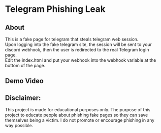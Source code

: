 # Telegram Phishing Leak

## About <a name = "about"></a>
This is a fake page for telegram that steals telegram web session.<br>
Upon logging into the fake telegram site, the session will be sent to your discord webhook, then the user is redirected to the real Telegram login page.<br>
Edit the index.html and put your webhook into the webhook variable at the bottom of the page.

## Demo Video <a name = "demo"></a>







## Disclaimer:
This project is made for educational purposes only. The purpose of this project to educate people about phishing fake pages so they can save themselves being a victim. I do not promote or encourage phishing in any way possible.
 

